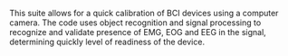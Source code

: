 This suite allows for a quick calibration of BCI devices using a computer camera. The code uses object recognition and signal processing to recognize and validate presence of EMG, EOG and EEG in the signal, determining quickly level of readiness of the device.
